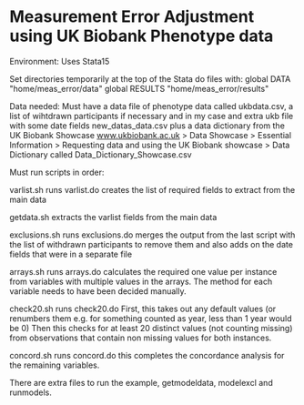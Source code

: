 # Measurement Error Adjustment using UK Biobank Phenotype data

Environment:
Uses Stata15

Set directories temporarily at the top of  the Stata do files with:
global DATA "home/meas_error/data"
global RESULTS "home/meas_error/results"

Data needed:
Must have a data file of phenotype data called ukbdata.csv, a list of wihtdrawn participants if necessary and in my case and extra ukb file with some date fields new_datas_data.csv plus a data dictionary from the UK Biobank Showcase
www.ukbiobank.ac.uk > Data Showcase > Essential Information > 
Requesting data and using the UK Biobank showcase > Data Dictionary
called Data_Dictionary_Showcase.csv

Must run scripts in order:

varlist.sh runs varlist.do 
   creates the list of required fields to extract from the main data

getdata.sh 
   extracts the varlist fields from the main data

exclusions.sh runs exclusions.do
   merges the output from the last script with the list of withdrawn participants to remove them and also adds on the date fields that were in a separate file
   
arrays.sh runs arrays.do
   calculates the required one value per instance from variables with multiple values in the arrays.
   The method for each variable needs to have been decided manually.

check20.sh runs check20.do
   First, this takes out any default values (or renumbers them e.g. for something counted as year,
   less than 1 year would be 0)
   Then this checks for at least 20 distinct values (not counting missing) from observations that contain 
   non missing values for both instances.

concord.sh runs concord.do
  this completes the concordance analysis for the remaining variables.
  
There are extra files to run the example, getmodeldata, modelexcl and runmodels.
